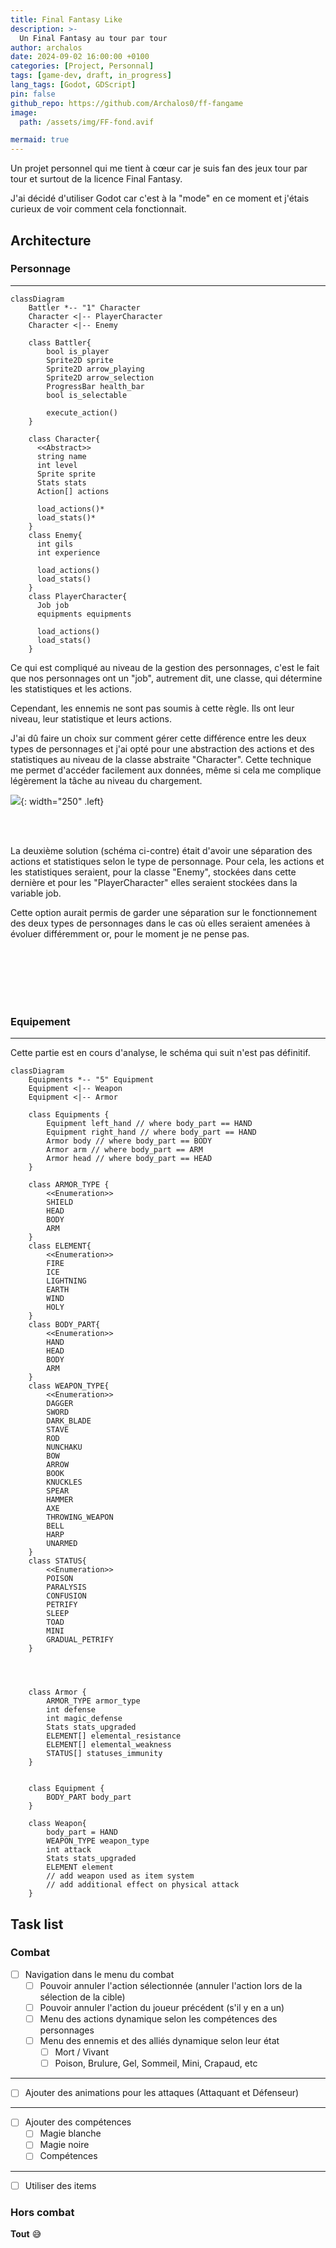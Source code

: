 ```yaml
---
title: Final Fantasy Like
description: >-
  Un Final Fantasy au tour par tour
author: archalos
date: 2024-09-02 16:00:00 +0100
categories: [Project, Personnal]
tags: [game-dev, draft, in_progress]
lang_tags: [Godot, GDScript]
pin: false
github_repo: https://github.com/Archalos0/ff-fangame
image:
  path: /assets/img/FF-fond.avif

mermaid: true
---
```


Un projet personnel qui me tient à cœur car je suis fan des jeux tour par tour et surtout de la licence Final Fantasy.

J'ai décidé d'utiliser Godot car c'est à la "mode" en ce moment et j'étais curieux de voir comment cela fonctionnait.


## Architecture


### Personnage
***

```mermaid
classDiagram
    Battler *-- "1" Character
    Character <|-- PlayerCharacter
    Character <|-- Enemy
    
    class Battler{
        bool is_player
        Sprite2D sprite
        Sprite2D arrow_playing
        Sprite2D arrow_selection
        ProgressBar health_bar
        bool is_selectable

        execute_action()
    }

    class Character{
      <<Abstract>>
      string name
      int level
      Sprite sprite  
      Stats stats
      Action[] actions

      load_actions()*
      load_stats()*
    }
    class Enemy{
      int gils
      int experience

      load_actions()
      load_stats()
    }
    class PlayerCharacter{  
      Job job
      equipments equipments

      load_actions()
      load_stats()
    }
```

Ce qui est compliqué au niveau de la gestion des personnages, c'est le fait que nos personnages ont un "job", autrement dit, une classe, qui détermine les statistiques et les actions. 


Cependant, les ennemis ne sont pas soumis à cette règle. Ils ont leur niveau, leur statistique et leurs actions.

J'ai dû faire un choix sur comment gérer cette différence entre les deux types de personnages et j'ai opté pour une abstraction des actions et des statistiques au niveau de la classe abstraite "Character". Cette technique me permet d'accéder  facilement aux données, même si cela me complique légèrement la tâche au niveau du chargement. 

![](/assets/img/character-system-option-non-gardée.svg){: width="250" .left}

<br>
<br>

La deuxième solution (schéma ci-contre) était d'avoir une séparation des actions et statistiques selon le type de personnage. Pour cela, les actions et les statistiques seraient, pour la classe "Enemy", stockées dans cette dernière et pour les "PlayerCharacter" elles seraient stockées dans la variable job.

Cette option aurait permis de garder une séparation sur le fonctionnement des deux types de personnages dans le cas où elles seraient amenées à évoluer différemment or, pour le moment je ne pense pas.

<br>
<br>
<br>
<br>
<br>

### Equipement
***

Cette partie est en cours d'analyse, le schéma qui suit n'est pas définitif.

```mermaid
classDiagram
    Equipments *-- "5" Equipment
    Equipment <|-- Weapon
    Equipment <|-- Armor
    
    class Equipments {
        Equipment left_hand // where body_part == HAND
        Equipment right_hand // where body_part == HAND
        Armor body // where body_part == BODY
        Armor arm // where body_part == ARM
        Armor head // where body_part == HEAD
    }

    class ARMOR_TYPE {
        <<Enumeration>>
        SHIELD
        HEAD
        BODY
        ARM
    }
    class ELEMENT{
        <<Enumeration>>
        FIRE
        ICE
        LIGHTNING
        EARTH
        WIND
        HOLY
    }
    class BODY_PART{
        <<Enumeration>>
        HAND
        HEAD
        BODY
        ARM
    }
    class WEAPON_TYPE{
        <<Enumeration>>
        DAGGER
        SWORD
        DARK_BLADE
        STAVE
        ROD
        NUNCHAKU
        BOW
        ARROW
        BOOK
        KNUCKLES
        SPEAR
        HAMMER
        AXE
        THROWING_WEAPON
        BELL
        HARP
        UNARMED
    }
    class STATUS{
        <<Enumeration>>
        POISON
        PARALYSIS
        CONFUSION
        PETRIFY
        SLEEP
        TOAD
        MINI
        GRADUAL_PETRIFY
    }

    
    
    
    class Armor {
        ARMOR_TYPE armor_type
        int defense
        int magic_defense
        Stats stats_upgraded
        ELEMENT[] elemental_resistance
        ELEMENT[] elemental_weakness
        STATUS[] statuses_immunity
    }

    
    class Equipment {
        BODY_PART body_part
    }

    class Weapon{
        body_part = HAND
        WEAPON_TYPE weapon_type
        int attack
        Stats stats_upgraded
        ELEMENT element
        // add weapon used as item system
        // add additional effect on physical attack
    }
```

## Task list

### Combat 
- [ ] Navigation dans le menu du combat
  - [ ] Pouvoir annuler l'action sélectionnée (annuler l'action lors de la sélection de la cible)
  - [ ] Pouvoir annuler l'action du joueur précédent (s'il y en a un) 
  - [ ] Menu des actions dynamique selon les compétences des personnages
  - [ ] Menu des ennemis et des alliés dynamique selon leur état
    - [ ] Mort / Vivant
    - [ ] Poison, Brulure, Gel, Sommeil, Mini, Crapaud, etc

***

- [ ] Ajouter des animations pour les attaques (Attaquant et Défenseur)

***

- [ ] Ajouter des compétences
  - [ ] Magie blanche
  - [ ] Magie noire
  - [ ] Compétences

***

- [ ] Utiliser des items

### Hors combat

**Tout** 😅

